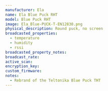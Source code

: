 ```yaml
---
manufacturer: Ela
name: Ela Blue Puck RHT
model: Blue Puck RHT
image: Ela_Blue-PUCK-T-EN12830.png
physical_description: Round puck, no screen
broadcasted_properties:
  - temperature
  - humidity
  - rssi
broadcasted_property_notes:
broadcast_rate:
active_scan:
encryption_key:
custom_firmware:
notes:
  - Rebrand of the Teltonika Blue Puck THT
---
```

